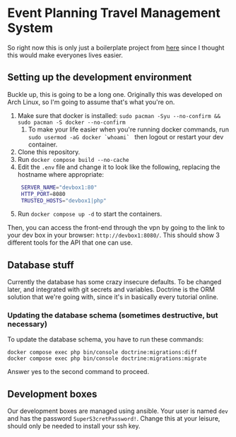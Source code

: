 # Event Planning Travel Management System

So right now this is only just a boilerplate project from [here](https://api-platform.com/docs/symfony/) since I thought this would make everyones lives easier.

## Setting up the development environment

Buckle up, this is going to be a long one. Originally this was developed on Arch Linux, so I'm going to assume that's what you're on.

1. Make sure that docker is installed: `sudo pacman -Syu --no-confirm && sudo pacman -S docker --no-confirm`
   1. To make your life easier when you're running docker commands, run ``sudo usermod -aG docker `whoami` `` then logout or restart your dev container.
2. Clone this repository.
3. Run `docker compose build --no-cache`
4. Edit the `.env` file and change it to look like the following, replacing the hostname where appropriate:
   ```bash
    SERVER_NAME="devbox1:80"
    HTTP_PORT=8080
    TRUSTED_HOSTS="devbox1|php"
   ```
5. Run `docker compose up -d` to start the containers.

Then, you can access the front-end through the vpn by going to the link to your dev box in your browser: `http://devbox1:8080/`. This should show 3 different tools for the API that one can use.

## Database stuff

Currently the database has some crazy insecure defaults. To be changed later, and integrated with git secrets and variables. Doctrine is the ORM solution that we're going with, since it's in basically every tutorial online.

### Updating the database schema (sometimes destructive, but necessary)

To update the database schema, you have to run these commands:
```
docker compose exec php bin/console doctrine:migrations:diff
docker compose exec php bin/console doctrine:migrations:migrate
```
Answer yes to the second command to proceed.

## Development boxes

Our development boxes are managed using ansible. Your user is named `dev` and has the password `SuperS3cretPassword!`. Change this at your leisure, should only be needed to install your ssh key.